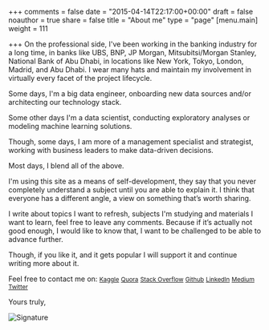 +++
comments = false
date = "2015-04-14T22:17:00+00:00"
draft = false
noauthor = true
share = false
title = "About me"
type = "page"
[menu.main]
weight = 111

+++
On the professional side, I've been working in the banking industry for a long time, in banks like UBS, BNP, JP Morgan, Mitsubitsi/Morgan Stanley, National Bank of Abu Dhabi, in locations like New York, Tokyo, London, Madrid, and Abu Dhabi. I wear many hats and maintain my involvement in virtually every facet of the project lifecycle.

Some days, I'm a big data engineer, onboarding new data sources and/or architecting our technology stack. 

Some other days I'm a data scientist, conducting exploratory analyses or modeling machine learning solutions. 

Though, some days, I am more of a management specialist and strategist, working with business leaders to make data-driven decisions. 

Most days, I blend all of the above. 

I'm using this site as a means of self-development, they say that you never completely understand a subject until you are able to explain it. I think that everyone has a different angle, a view on something that’s worth sharing. 

I write about topics I want to refresh, subjects I'm studying and materials I want to learn, feel free to leave any comments. Because if it’s actually not good enough, I would like to know that, I want to be challenged to be able to advance further. 

Though, if you like it, and it gets popular I will support it and continue writing more about it.

Feel free to contact me on: <a href="https://www.kaggle.com/danielsobrado" target="_blank" rel="noopener" style="font-size: 85%">Kaggle</a> <a href="https://www.quora.com/profile/Daniel-Sobrado" target="_blank" rel="noopener" style="font-size: 85%">Quora</a> <a href="https://www.stackoverflow.com//users/2507462/daniel-sobrado" target="_blank" rel="noopener" style="font-size: 85%">Stack Overflow</a> <a href="https://github.com/danielsobrado" target="_blank" rel="noopener" style="font-size: 85%">Github</a> <a href="https://www.linkedin.com/in/dsobrado" target="_blank" rel="noopener" style="font-size: 85%">LinkedIn</a> <a href="https://medium.com/@dalamar01977" target="_blank" rel="noopener" style="font-size: 85%">Medium</a> <a href="https://twitter.com/DalamarBlog" target="_blank" rel="noopener" style="font-size: 85%">Twitter</a>

Yours truly, 

![Signature](/img/DanielSobradoSignature.PNG)
